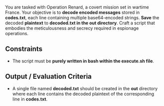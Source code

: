You are tasked with Operation Renard, a covert mission set in wartime France. Your objective is to **decode encoded messages** stored in **codes.txt**, each line containing multiple base64-encoded strings. **Save** the decoded **plaintext** to **decoded.txt in the out directory**. Craft a script that embodies the meticulousness and secrecy required in espionage operations.

## Constraints

- The script must be **purely written in bash within the execute.sh file**.

## Output / Evaluation Criteria

- A single file named **decoded.txt** should be created in the **out** directory where each line contains the decoded plaintext of the corresponding line in **codes.txt**.